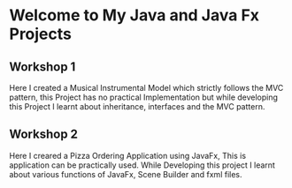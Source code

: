# Welcome to My Java and Java Fx Projects

## Workshop 1

Here I created a Musical Instrumental Model which strictly follows the MVC pattern, this Project has no practical Implementation but while developing this Project I learnt about inheritance, interfaces and the MVC pattern.

## Workshop 2

Here I creared a Pizza Ordering Application using JavaFx, This is application can be practically used. While Developing this project I learnt about various functions of JavaFx, Scene Builder and fxml files.
